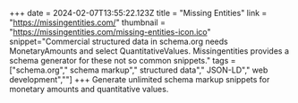 +++
date = 2024-02-07T13:55:22.123Z
title = "Missing Entities"
link = "https://missingentities.com/"
thumbnail = "https://missingentities.com/missing-entities-icon.ico"
snippet="Commercial structured data in schema.org needs MonetaryAmounts and select QuantitativeValues. Missingentities provides a schema generator for these not so common snippets."
tags = ["schema.org"," schema markup"," structured data"," JSON-LD"," web development",""]
+++
Generate unlimited schema markup snippets for monetary amounts and quantitative values.

